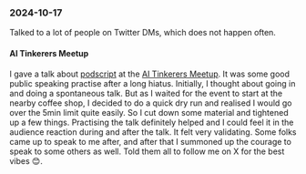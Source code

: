 ### 2024-10-17
Talked to a lot of people on Twitter DMs, which does not happen often.

#### AI Tinkerers Meetup
I gave a talk about [podscript](https://github.com/deepakjois) at the [AI Tinkerers Meetup](https://bengaluru.aitinkerers.org/). It was some good public speaking practise after a long hiatus. Initially, I thought about going in and doing a spontaneous talk. But as I waited for the event to start at the nearby coffee shop, I decided to do a quick dry run and realised I would go over the 5min limit quite easily. So I cut down some material and tightened up a few things. Practising the talk definitely helped and I could feel it in the audience reaction during and after the talk. It felt very validating. Some folks came up to speak to me after, and after that I summoned up the courage to speak to some others as well. Told them all to follow me on X for the best vibes 😊.



